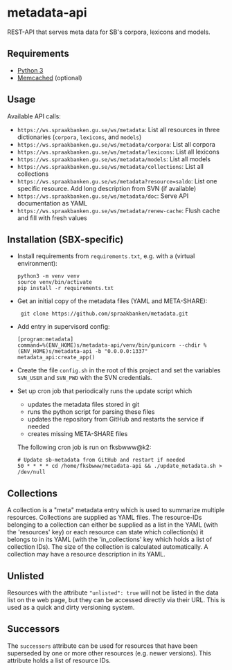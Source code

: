 # metadata-api

REST-API that serves meta data for SB's corpora, lexicons and models.

## Requirements

* [Python 3](https://docs.python.org/3/)
* [Memcached](https://memcached.org/) (optional)

## Usage

Available API calls:

- `https://ws.spraakbanken.gu.se/ws/metadata`: List all resources in three dictionaries (`corpora`, `lexicons`, and `models`)
- `https://ws.spraakbanken.gu.se/ws/metadata/corpora`: List all corpora
- `https://ws.spraakbanken.gu.se/ws/metadata/lexicons`: List all lexicons
- `https://ws.spraakbanken.gu.se/ws/metadata/models`: List all models
- `https://ws.spraakbanken.gu.se/ws/metadata/collections`: List all collections
- `https://ws.spraakbanken.gu.se/ws/metadata?resource=saldo`: List one specific resource. Add long description from SVN (if available)
- `https://ws.spraakbanken.gu.se/ws/metadata/doc`: Serve API documentation as YAML
- `https://ws.spraakbanken.gu.se/ws/metadata/renew-cache`: Flush cache and fill with fresh values

## Installation (SBX-specific)

- Install requirements from `requirements.txt`, e.g. with a (virtual environment):
  ```
  python3 -m venv venv
  source venv/bin/activate
  pip install -r requirements.txt
  ```

- Get an initial copy of the metadata files (YAML and META-SHARE):
  ```
   git clone https://github.com/spraakbanken/metadata.git
  ```

- Add entry in supervisord config:
  ```
  [program:metadata]
  command=%(ENV_HOME)s/metadata-api/venv/bin/gunicorn --chdir %(ENV_HOME)s/metadata-api -b "0.0.0.0:1337" metadata_api:create_app()
  ```

- Create the file `config.sh` in the root of this project and set the variables `SVN_USER` and `SVN_PWD` with the SVN credentials.

- Set up cron job that periodically runs the update script which 
  - updates the metadata files stored in git
  - runs the python script for parsing these files
  - updates the repository from GitHub and restarts the service if needed
  - creates missing META-SHARE files

  The following cron job is run on fksbwww@k2:
  ```
  # Update sb-metadata from GitHub and restart if needed
  50 * * * * cd /home/fksbwww/metadata-api && ./update_metadata.sh > /dev/null
  ```


## Collections

A collection is a "meta" metadata entry which is used to summarize multiple resources. Collections are supplied as YAML
files. The resource-IDs belonging to a collection can either be supplied as a list in the YAML (with the 'resources'
key) or each resource can state which collection(s) it belongs to in its YAML (with the 'in_collections' key which holds
a list of collection IDs). The size of the collection is calculated automatically. A collection may have a resource
description in its YAML.


## Unlisted

Resources with the attribute `"unlisted": true` will not be listed in the data list on the web page, but they can be 
accessed directly via their URL. This is used as a quick and dirty versioning system.


## Successors

The `successors` attribute can be used for resources that have been superseded by one or more other resources (e.g.
newer versions). This attribute holds a list of resource IDs.
